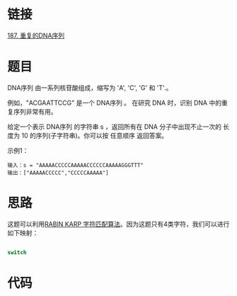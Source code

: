 # 链接

[187. 重复的DNA序列](https://leetcode.cn/problems/repeated-dna-sequences/)

# 题目

DNA序列 由一系列核苷酸组成，缩写为 'A', 'C', 'G' 和 'T'.。

例如，"ACGAATTCCG" 是一个 DNA序列 。
在研究 DNA 时，识别 DNA 中的重复序列非常有用。

给定一个表示 DNA序列 的字符串 s ，返回所有在 DNA 分子中出现不止一次的 长度为 10 的序列(子字符串)。你可以按 任意顺序 返回答案。

示例1：
```text
输入：s = "AAAAACCCCCAAAAACCCCCCAAAAAGGGTTT"
输出：["AAAAACCCCC","CCCCCAAAAA"]
```

# 思路

这题可以利用[RABIN KARP 字符匹配算法](RABIN%20KARP%20字符匹配算法.md)。因为这题只有4类字符，我们可以进行如下映射：
```java

switch

```

# 代码